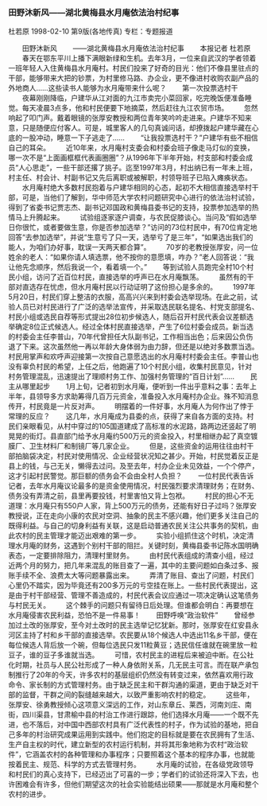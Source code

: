 ### 田野沐新风——湖北黄梅县水月庵依法治村纪事
杜若原
1998-02-10
第9版(各地传真)
专栏：专题报道

　　田野沐新风
　　——湖北黄梅县水月庵依法治村纪事
　　本报记者  杜若原
　　春天在鄂东平川上播下满眼新绿和生机。去年3月，一位来自武汉的学者领着一班年轻人入住黄梅县水月庵村。村民们投来了好奇的目光：他们不像县里驻点的干部，能够带来大把的钞票，为村里修马路、办企业，更不像进村收购农副产品的外地商人……这些读书人能够为水月庵带来什么呢？
　　第一次投票选村干
　　夜幕刚刚降临，户建华从江对面的九江市卖完小菜回家，吃完晚饭便准备睡觉。每天凌晨3点多，他和村民便要下地摘菜，然后赶往九江农贸市场。
　　忽然响起了叩门声。戴着眼镜的张厚安教授和两位青年笑吟吟走进来。户建华不知来意，只是随便应付客人。可是，城里客人的几句真诚问话，却撩拨起户建华藏在心底的一股冲动，睡意一下子逃走了……
　　“让我投票选村干？”户建华有些不相信自己的耳朵。
　　近10年来，水月庵村支委会和村委会班子像走马灯似的变换，哪一次不是“上面画框框代表画圈圈”？从1996年下半年开始，村支部和村委会成员“人心思走”，一些干部还撂了挑子。迄至1997年3月，村出纳已有一年未上班，村主任、村会计、村副书记又先后离职或被解职，村领导班子已陷入瘫痪状态。
　　水月庵村绝大多数村民抱着与户建华相同的心态，起初不大相信直接选举村干部，可是，当他们了解到，华中师范大学农村问题研究中心进行的依法治村试验，得到了省委书记贾志杰、副书记邓国政和黄梅县委书记的支持，投票参加选举的热情马上升腾起来。
　　试验组逐家逐户调查，与农民促膝谈心。当问及“假如选举日你很忙，或者要做生意，你是否参加选举？”访问的73位村民中，有70位肯定地回答“去参加选举”，并说“生意亏了只一天，选举亏了是三年”，“如果选出我们的能人，为咱们办好事，耽误一天两天都合算”。
　　70岁的老教授张厚安，问一位姓余的老人：“如果你请人填选票，他不按你的意愿填，咋办？”老人回答说：“我让他先念顺序，然后我说一个，看着填一个。”
　　等到试验人员跑完全村10个村民小组，访问了近百位村民，直接选举的呼声已在水月庵飘荡。
　　虽然有的干部对直选存在忧虑，但水月庵村民以行动证明了这份担心是多余的。
　　1997年5月20日，村民们穿上整洁的衣服，高高兴兴来到村委会选举现场。在此之前，试验人员已对村民进行了广泛的选举法宣传，并采取选民联名提名、村党支部提名、村民小组或选民自荐等形式提出28位初步候选人，随后召开村民代表会议差额选举确定8位正式候选人。经过全体村民直接选举，产生了6位村委会成员。新当选的村委会主任李普山，70年代曾担任大队副书记，工作相当出色；后来因公负伤退了下来。这次虽然他一再以年龄大身体弱为由力辞，但还是以绝对多数票当选。村民用掌声和欢呼声迎接第一次按自己意愿选出的水月庵村村委会主任。李普山也没有辜负村民的希望，上任之后，他跑遍了10个村民小组，收集村民意见，针对村务管理混乱，迅速提出了理顺村务工作、加强村务管理的“百日计划”……
　　民主从哪里起步
　　1月上旬，记者初到水月庵，便听到一件出乎意料之事：去年上半年，县领导多方求助筹得几百万元资金，准备投入水月庵村办企业。殊不知消息传开，村民竟是一片反对声。
　　明摆着的一件好事，水月庵人为何作出了悖于常理的反应？
　　这几年，水月庵成为县委的点，获得了来自各方面的支持。村民们亲眼看见，从村中穿过的105国道建成了高标准的水泥路，路两边还竖起了明晃晃的街灯。县直部门给予水月庵约500万元的资金投入，村里相继办起了真空镀膜厂、卫生材料厂和制镜厂等几家企业。
　　但是，这些资金的运用往往由村干部拍脑袋决定，村民对使用情况、企业经营状况知之甚少。开始，村民觉着反正是县上的钱，与己无关，懒得去过问。及至去年，村办企业未见效益，一个个停产，这才引起村民警觉。那巨额的债务会不会由全村人负担？
　　一位村民代表告诉记者，去年水月庵议论最多的是资金使用情况，村民强烈要求清理财务；在财务、债务没有弄清之前，县里再要投钱，村里害怕又背上包袱。
　　村民的担心不无道理：水月庵只有550户人家，背上500万元的债务，还能有好日子过吗？张厚安教授说，正在走向小康的农民对空洞、抽象的民主不感兴趣，他们更多关注自己的既得利益。与自己的切身利益有关联，这是启动普通农民关注公共事务的契机，由此农村的民主管理才能迈出艰难的第一步。
　　实验小组抓住这个时机，决定清理水月庵的财务，这遇到个别村干部的阻拦。关键时刻，黄梅县委书记陈水国明确表态，一定要排除阻力，清理村里财务。
　　由村民代表组成的清查小组，经过近两个月的努力，把几年来混乱的账目查了一遍，其中的主要问题如白条过多、报账手续不全、浪费太大等问题暴露出来。
　　弄清了账目、查出了问题，村民们心里仍不踏实，因为毕竟还有200多万元的亏空挂在账上。一些村民代表提出，这是由于村干部经营、管理不善造成的，村民代表会议应通过一项决定确认这笔债务与村民无关。
　　这个棘手的问题只有留待日后处理。但谁都会明白：再要想在水月庵侵害农民利益，恐怕不是一件易事！
　　田野呼唤“政治软件”
　　曾经参加过土改的张厚安，至今对土改时的民主选举记忆犹新。那时，张厚安在红安县永河区主持了村和乡干部的直接选举。农民要从18个候选人中选出11名乡干部，便在每位候选人背后放一个碗，但每位选民只发11粒黄豆；选民信任谁就在碗里放一粒豆子，谁的豆子多谁就当选。
　　可惜，农村民主的进程后来被迫中断。在公社化时期，社员与人民公社形成了一种人身依附关系，几无民主可言。而在联产承包制推行了20年的今天，许多农村的基层组织仍然没有转变过来，依然喜欢用行政命令、家长制的方式管理村务。由于缺乏民主和干群沟通的渠道，更由于缺乏对干部的监督，干群之间的裂缝越来越大，以致严重影响农村的稳定。
　　这些年，张厚安、徐勇教授倾心这项意义深远的工作，对山东章丘、莱西，河南刘庄、南街，四川渠县，甘肃榆中县的村治工作进行跟踪，他们选择水月庵——一个既不先进，也不落后，对中国中西部农村具有广泛代表性的村子，作为试验的基地，把自己多年的村治研究成果运用到实践中。他们抱定的目标就是要在农民拥有了生活、生产自主权的时代，建立新型的农村运行机制，并将其形象地称为农村“政治软件”，它涵盖农村的各种管理和办事程序；只要照着这个基本的程序办事，也就能按着民主、规范、科学的方式去管理村务。
　　水月庵的试验，在各级党政领导和村民们的真心支持下，已经迈出了可喜的一步；学者们的试验还将深入下去，也许困难会有许多，但他们期望这次的社会实验能结出硕果——那就是水月庵和整个农村的进步。
